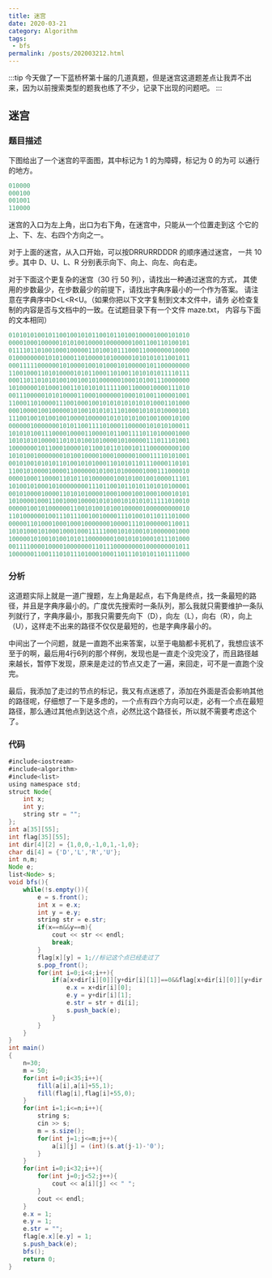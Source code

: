```yaml
---
title: 迷宫
date: 2020-03-21
category: Algorithm
tags:
 - bfs
permalink: /posts/202003212.html
---
```


:::tip
今天做了一下蓝桥杯第十届的几道真题，但是迷宫这道题差点让我弄不出来，因为以前搜索类型的题我也练了不少，记录下出现的问题吧。
:::

<!-- more -->

## 迷宫

### 题目描述

下图给出了一个迷宫的平面图，其中标记为 1 的为障碍，标记为 0 的为可 以通行的地方。

```yml
010000
000100
001001
110000
```

迷宫的入口为左上角，出口为右下角，在迷宫中，只能从一个位置走到这 个它的上、下、左、右四个方向之一。

对于上面的迷宫，从入口开始，可以按DRRURRDDDR 的顺序通过迷宫， 一共 10 步。其中 D、U、L、R 分别表示向下、向上、向左、向右走。

对于下面这个更复杂的迷宫（30 行 50 列），请找出一种通过迷宫的方式， 其使用的步数最少，在步数最少的前提下，请找出字典序最小的一个作为答案。 请注意在字典序中D<L<R<U。（如果你把以下文字复制到文本文件中，请务 必检查复制的内容是否与文档中的一致。在试题目录下有一个文件 maze.txt， 内容与下面的文本相同）

```yml
01010101001011001001010110010110100100001000101010
00001000100000101010010000100000001001100110100101
01111011010010001000001101001011100011000000010000
01000000001010100011010000101000001010101011001011
00011111000000101000010010100010100000101100000000
11001000110101000010101100011010011010101011110111
00011011010101001001001010000001000101001110000000
10100000101000100110101010111110011000010000111010
00111000001010100001100010000001000101001100001001
11000110100001110010001001010101010101010001101000
00010000100100000101001010101110100010101010000101
11100100101001001000010000010101010100100100010100
00000010000000101011001111010001100000101010100011
10101010011100001000011000010110011110110100001000
10101010100001101010100101000010100000111011101001
10000000101100010000101100101101001011100000000100
10101001000000010100100001000100000100011110101001
00101001010101101001010100011010101101110000110101
11001010000100001100000010100101000001000111000010
00001000110000110101101000000100101001001000011101
10100101000101000000001110110010110101101010100001
00101000010000110101010000100010001001000100010101
10100001000110010001000010101001010101011111010010
00000100101000000110010100101001000001000000000010
11010000001001110111001001000011101001011011101000
00000110100010001000100000001000011101000000110011
10101000101000100010001111100010101001010000001000
10000010100101001010110000000100101010001011101000
00111100001000010000000110111000000001000000001011
10000001100111010111010001000110111010101101111000
```

### 分析

这道题实际上就是一道广搜题，左上角是起点，右下角是终点，找一条最短的路径，并且是字典序最小的。广度优先搜索时一条队列，那么我就只需要维护一条队列就行了，字典序最小，那我只需要先向下（D），向左（L），向右（R），向上（U），这样走不出来的路径不仅仅是最短的，也是字典序最小的。

中间出了一个问题，就是一直跑不出来答案，以至于电脑都卡死机了，我想应该不至于的啊，最后用4行6列的那个样例，发现也是一直走个没完没了，而且路径越来越长，暂停下发现，原来是走过的节点又走了一遍，来回走，可不是一直跑个没完。

最后，我添加了走过的节点的标记，我又有点迷惑了，添加在外面是否会影响其他的路径呢，仔细想了一下是多虑的，一个点有四个方向可以走，必有一个点在最短路径，那么通过其他点到达这个点，必然比这个路径长，所以就不需要考虑这个了。

### 代码

```java
#include<iostream>
#include<algorithm>
#include<list>
using namespace std;
struct Node{
	int x;
	int y;
	string str = "";
};
int a[35][55];
int flag[35][55];
int dir[4][2] = {1,0,0,-1,0,1,-1,0};
char di[4] = {'D','L','R','U'};
int n,m;
Node e;
list<Node> s;
void bfs(){
	while(!s.empty()){
		e = s.front();
	    int x = e.x;
	    int y = e.y;
	    string str = e.str;
	    if(x==n&&y==m){
	    	cout << str << endl;
	    	break;
		}
	    flag[x][y] = 1;//标记这个点已经走过了 
	    s.pop_front();
	    for(int i=0;i<4;i++){
	    	if(a[x+dir[i][0]][y+dir[i][1]]==0&&flag[x+dir[i][0]][y+dir[i][1]]==0){
	    		e.x = x+dir[i][0];
	    		e.y = y+dir[i][1];
	    		e.str = str + di[i];
	    		s.push_back(e);
			}
		}
	}
}
int main()
{
	n=30;
	m = 50;
	for(int i=0;i<35;i++){
		fill(a[i],a[i]+55,1);
		fill(flag[i],flag[i]+55,0);
	}
	for(int i=1;i<=n;i++){
		string s;
		cin >> s;
		m = s.size();
		for(int j=1;j<=m;j++){
			a[i][j] = (int)(s.at(j-1)-'0');
		}
	}
	for(int i=0;i<32;i++){
		for(int j=0;j<52;j++){
			cout << a[i][j] << " ";
		}
		cout << endl;
	}
	e.x = 1;
	e.y = 1;
	e.str = "";
	flag[e.x][e.y] = 1;
	s.push_back(e);
	bfs();
	return 0; 
}
```